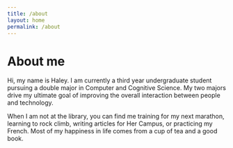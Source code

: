 ```yaml
---
title: /about
layout: home
permalink: /about
---
```


# About me  

Hi, my name is Haley. I am currently a third year undergraduate student pursuing a double major in Computer and Cognitive Science. My two majors drive my ultimate goal of improving the overall interaction between people and technology. 

When I am not at the library, you can find me training for my next marathon, learning to rock climb, writing articles for Her Campus, or practicing my French. Most of my happiness in life comes from a cup of tea and a good book.
